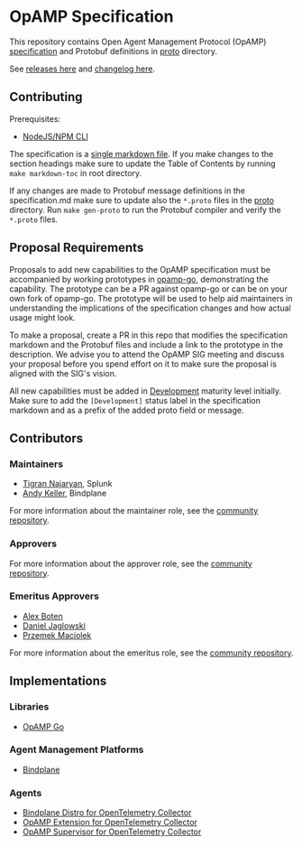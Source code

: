 # OpAMP Specification

This repository contains Open Agent Management Protocol (OpAMP)
[specification](specification.md) and Protobuf definitions in [proto](proto) directory.

See [releases here](https://github.com/open-telemetry/opamp-spec/releases) and [changelog here](CHANGELOG.md).

## Contributing

Prerequisites:
- [NodeJS/NPM CLI](https://nodejs.org/en/download/)

The specification is a [single markdown file](specification.md). If you make changes to
the section headings make sure to update the Table of Contents by running
`make markdown-toc` in root directory.

If any changes are made to Protobuf message definitions in the specification.md make
sure to update also the `*.proto` files in the [proto](proto) directory. Run `make gen-proto`
to run the Protobuf compiler and verify the `*.proto` files.

## Proposal Requirements

Proposals to add new capabilities to the OpAMP specification must be accompanied by
working prototypes in [opamp-go](https://github.com/open-telemetry/opamp-go),
demonstrating the capability. The prototype can be a PR against opamp-go or can be on
your own fork of opamp-go. The prototype will be used to help aid maintainers in
understanding the implications of the specification changes and how actual usage might
look.

To make a proposal, create a PR in this repo that modifies the specification markdown
and the Protobuf files and include a link to the prototype in the description. We
advise you to attend the OpAMP SIG meeting and discuss your proposal before you spend
effort on it to make sure the proposal is aligned with the SIG's vision.

All new capabilities must be added in
[Development](https://github.com/open-telemetry/opentelemetry-specification/blob/main/oteps/0232-maturity-of-otel.md#development)
maturity level initially. Make sure to add the `[Development]` status label in the
specification markdown and as a prefix of the added proto field or message.

## Contributors

### Maintainers

- [Tigran Najaryan](https://github.com/tigrannajaryan), Splunk
- [Andy Keller](https://github.com/andykellr), Bindplane

For more information about the maintainer role, see the [community repository](https://github.com/open-telemetry/community/blob/main/guides/contributor/membership.md#maintainer).

### Approvers

For more information about the approver role, see the [community repository](https://github.com/open-telemetry/community/blob/main/guides/contributor/membership.md#approver).

### Emeritus Approvers

- [Alex Boten](https://github.com/codeboten)
- [Daniel Jaglowski](https://github.com/djaglowski)
- [Przemek Maciolek](https://github.com/pmm-sumo)

For more information about the emeritus role, see the [community repository](https://github.com/open-telemetry/community/blob/main/guides/contributor/membership.md#emeritus-maintainerapprovertriager).

## Implementations

### Libraries

- [OpAMP Go](https://github.com/open-telemetry/opamp-go)

### Agent Management Platforms

- [Bindplane](https://bindplane.com)

### Agents

- [Bindplane Distro for OpenTelemetry Collector](https://github.com/observIQ/bindplane-otel-collector)
- [OpAMP Extension for OpenTelemetry Collector](https://github.com/open-telemetry/opentelemetry-collector-contrib/tree/main/extension/opampextension)
- [OpAMP Supervisor for OpenTelemetry Collector](https://github.com/open-telemetry/opentelemetry-collector-contrib/tree/main/cmd/opampsupervisor)
